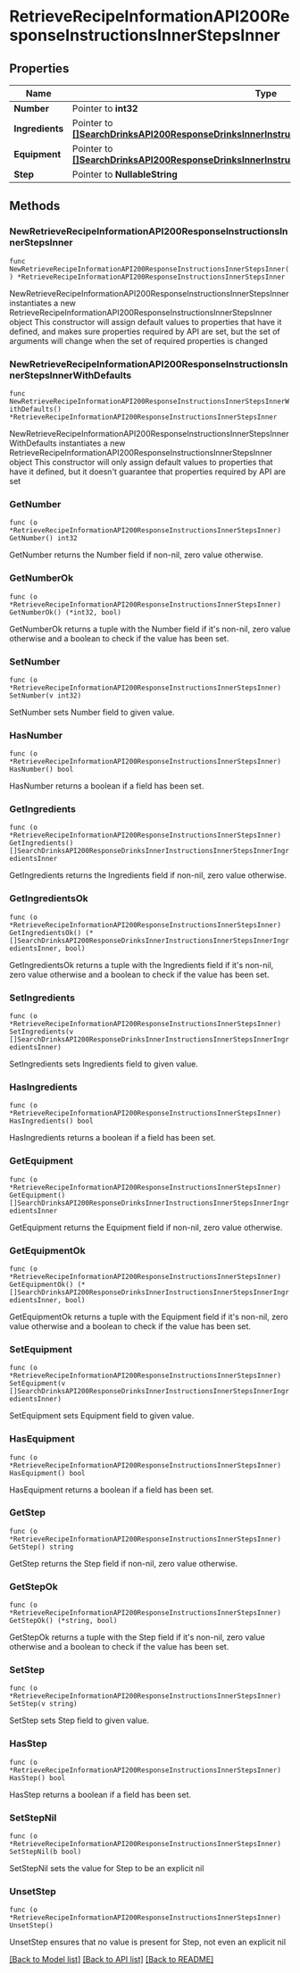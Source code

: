 # RetrieveRecipeInformationAPI200ResponseInstructionsInnerStepsInner

## Properties

Name | Type | Description | Notes
------------ | ------------- | ------------- | -------------
**Number** | Pointer to **int32** |  | [optional] 
**Ingredients** | Pointer to [**[]SearchDrinksAPI200ResponseDrinksInnerInstructionsInnerStepsInnerIngredientsInner**](SearchDrinksAPI200ResponseDrinksInnerInstructionsInnerStepsInnerIngredientsInner.md) |  | [optional] 
**Equipment** | Pointer to [**[]SearchDrinksAPI200ResponseDrinksInnerInstructionsInnerStepsInnerIngredientsInner**](SearchDrinksAPI200ResponseDrinksInnerInstructionsInnerStepsInnerIngredientsInner.md) |  | [optional] 
**Step** | Pointer to **NullableString** |  | [optional] 

## Methods

### NewRetrieveRecipeInformationAPI200ResponseInstructionsInnerStepsInner

`func NewRetrieveRecipeInformationAPI200ResponseInstructionsInnerStepsInner() *RetrieveRecipeInformationAPI200ResponseInstructionsInnerStepsInner`

NewRetrieveRecipeInformationAPI200ResponseInstructionsInnerStepsInner instantiates a new RetrieveRecipeInformationAPI200ResponseInstructionsInnerStepsInner object
This constructor will assign default values to properties that have it defined,
and makes sure properties required by API are set, but the set of arguments
will change when the set of required properties is changed

### NewRetrieveRecipeInformationAPI200ResponseInstructionsInnerStepsInnerWithDefaults

`func NewRetrieveRecipeInformationAPI200ResponseInstructionsInnerStepsInnerWithDefaults() *RetrieveRecipeInformationAPI200ResponseInstructionsInnerStepsInner`

NewRetrieveRecipeInformationAPI200ResponseInstructionsInnerStepsInnerWithDefaults instantiates a new RetrieveRecipeInformationAPI200ResponseInstructionsInnerStepsInner object
This constructor will only assign default values to properties that have it defined,
but it doesn't guarantee that properties required by API are set

### GetNumber

`func (o *RetrieveRecipeInformationAPI200ResponseInstructionsInnerStepsInner) GetNumber() int32`

GetNumber returns the Number field if non-nil, zero value otherwise.

### GetNumberOk

`func (o *RetrieveRecipeInformationAPI200ResponseInstructionsInnerStepsInner) GetNumberOk() (*int32, bool)`

GetNumberOk returns a tuple with the Number field if it's non-nil, zero value otherwise
and a boolean to check if the value has been set.

### SetNumber

`func (o *RetrieveRecipeInformationAPI200ResponseInstructionsInnerStepsInner) SetNumber(v int32)`

SetNumber sets Number field to given value.

### HasNumber

`func (o *RetrieveRecipeInformationAPI200ResponseInstructionsInnerStepsInner) HasNumber() bool`

HasNumber returns a boolean if a field has been set.

### GetIngredients

`func (o *RetrieveRecipeInformationAPI200ResponseInstructionsInnerStepsInner) GetIngredients() []SearchDrinksAPI200ResponseDrinksInnerInstructionsInnerStepsInnerIngredientsInner`

GetIngredients returns the Ingredients field if non-nil, zero value otherwise.

### GetIngredientsOk

`func (o *RetrieveRecipeInformationAPI200ResponseInstructionsInnerStepsInner) GetIngredientsOk() (*[]SearchDrinksAPI200ResponseDrinksInnerInstructionsInnerStepsInnerIngredientsInner, bool)`

GetIngredientsOk returns a tuple with the Ingredients field if it's non-nil, zero value otherwise
and a boolean to check if the value has been set.

### SetIngredients

`func (o *RetrieveRecipeInformationAPI200ResponseInstructionsInnerStepsInner) SetIngredients(v []SearchDrinksAPI200ResponseDrinksInnerInstructionsInnerStepsInnerIngredientsInner)`

SetIngredients sets Ingredients field to given value.

### HasIngredients

`func (o *RetrieveRecipeInformationAPI200ResponseInstructionsInnerStepsInner) HasIngredients() bool`

HasIngredients returns a boolean if a field has been set.

### GetEquipment

`func (o *RetrieveRecipeInformationAPI200ResponseInstructionsInnerStepsInner) GetEquipment() []SearchDrinksAPI200ResponseDrinksInnerInstructionsInnerStepsInnerIngredientsInner`

GetEquipment returns the Equipment field if non-nil, zero value otherwise.

### GetEquipmentOk

`func (o *RetrieveRecipeInformationAPI200ResponseInstructionsInnerStepsInner) GetEquipmentOk() (*[]SearchDrinksAPI200ResponseDrinksInnerInstructionsInnerStepsInnerIngredientsInner, bool)`

GetEquipmentOk returns a tuple with the Equipment field if it's non-nil, zero value otherwise
and a boolean to check if the value has been set.

### SetEquipment

`func (o *RetrieveRecipeInformationAPI200ResponseInstructionsInnerStepsInner) SetEquipment(v []SearchDrinksAPI200ResponseDrinksInnerInstructionsInnerStepsInnerIngredientsInner)`

SetEquipment sets Equipment field to given value.

### HasEquipment

`func (o *RetrieveRecipeInformationAPI200ResponseInstructionsInnerStepsInner) HasEquipment() bool`

HasEquipment returns a boolean if a field has been set.

### GetStep

`func (o *RetrieveRecipeInformationAPI200ResponseInstructionsInnerStepsInner) GetStep() string`

GetStep returns the Step field if non-nil, zero value otherwise.

### GetStepOk

`func (o *RetrieveRecipeInformationAPI200ResponseInstructionsInnerStepsInner) GetStepOk() (*string, bool)`

GetStepOk returns a tuple with the Step field if it's non-nil, zero value otherwise
and a boolean to check if the value has been set.

### SetStep

`func (o *RetrieveRecipeInformationAPI200ResponseInstructionsInnerStepsInner) SetStep(v string)`

SetStep sets Step field to given value.

### HasStep

`func (o *RetrieveRecipeInformationAPI200ResponseInstructionsInnerStepsInner) HasStep() bool`

HasStep returns a boolean if a field has been set.

### SetStepNil

`func (o *RetrieveRecipeInformationAPI200ResponseInstructionsInnerStepsInner) SetStepNil(b bool)`

 SetStepNil sets the value for Step to be an explicit nil

### UnsetStep
`func (o *RetrieveRecipeInformationAPI200ResponseInstructionsInnerStepsInner) UnsetStep()`

UnsetStep ensures that no value is present for Step, not even an explicit nil

[[Back to Model list]](../README.md#documentation-for-models) [[Back to API list]](../README.md#documentation-for-api-endpoints) [[Back to README]](../README.md)


